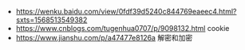 - https://wenku.baidu.com/view/0fdf39d5240c844769eaeec4.html?sxts=1568513549382
- https://www.cnblogs.com/tugenhua0707/p/9098132.html cookie
- https://www.jianshu.com/p/a47477e8126a 解密和加密